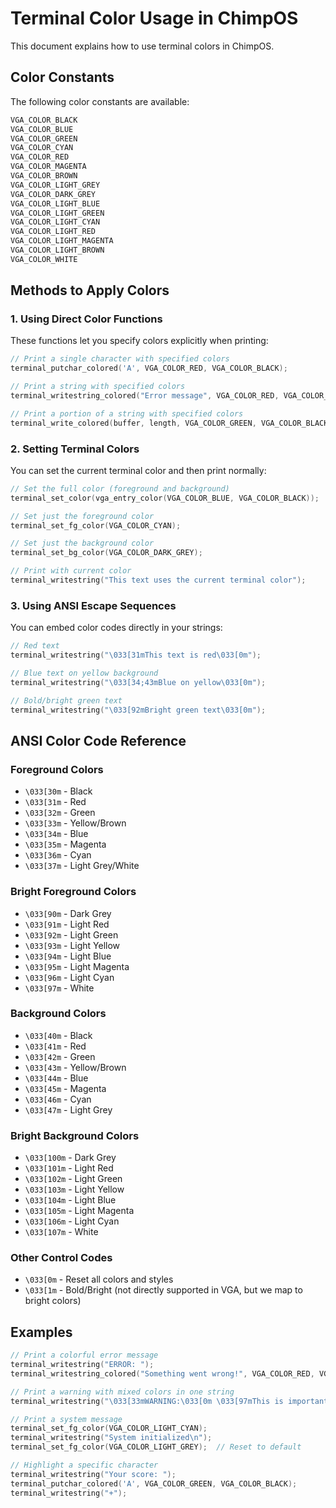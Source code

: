 # Terminal Color Usage in ChimpOS

This document explains how to use terminal colors in ChimpOS.

## Color Constants

The following color constants are available:

```c
VGA_COLOR_BLACK
VGA_COLOR_BLUE
VGA_COLOR_GREEN
VGA_COLOR_CYAN
VGA_COLOR_RED
VGA_COLOR_MAGENTA
VGA_COLOR_BROWN
VGA_COLOR_LIGHT_GREY
VGA_COLOR_DARK_GREY
VGA_COLOR_LIGHT_BLUE
VGA_COLOR_LIGHT_GREEN
VGA_COLOR_LIGHT_CYAN
VGA_COLOR_LIGHT_RED
VGA_COLOR_LIGHT_MAGENTA
VGA_COLOR_LIGHT_BROWN
VGA_COLOR_WHITE
```

## Methods to Apply Colors

### 1. Using Direct Color Functions

These functions let you specify colors explicitly when printing:

```c
// Print a single character with specified colors
terminal_putchar_colored('A', VGA_COLOR_RED, VGA_COLOR_BLACK);

// Print a string with specified colors
terminal_writestring_colored("Error message", VGA_COLOR_RED, VGA_COLOR_BLACK);

// Print a portion of a string with specified colors
terminal_write_colored(buffer, length, VGA_COLOR_GREEN, VGA_COLOR_BLACK);
```

### 2. Setting Terminal Colors

You can set the current terminal color and then print normally:

```c
// Set the full color (foreground and background)
terminal_set_color(vga_entry_color(VGA_COLOR_BLUE, VGA_COLOR_BLACK));

// Set just the foreground color
terminal_set_fg_color(VGA_COLOR_CYAN);

// Set just the background color
terminal_set_bg_color(VGA_COLOR_DARK_GREY);

// Print with current color
terminal_writestring("This text uses the current terminal color");
```

### 3. Using ANSI Escape Sequences

You can embed color codes directly in your strings:

```c
// Red text
terminal_writestring("\033[31mThis text is red\033[0m");

// Blue text on yellow background
terminal_writestring("\033[34;43mBlue on yellow\033[0m");

// Bold/bright green text
terminal_writestring("\033[92mBright green text\033[0m");
```

## ANSI Color Code Reference

### Foreground Colors
- `\033[30m` - Black
- `\033[31m` - Red
- `\033[32m` - Green
- `\033[33m` - Yellow/Brown
- `\033[34m` - Blue
- `\033[35m` - Magenta
- `\033[36m` - Cyan
- `\033[37m` - Light Grey/White

### Bright Foreground Colors
- `\033[90m` - Dark Grey
- `\033[91m` - Light Red
- `\033[92m` - Light Green
- `\033[93m` - Light Yellow
- `\033[94m` - Light Blue
- `\033[95m` - Light Magenta
- `\033[96m` - Light Cyan
- `\033[97m` - White

### Background Colors
- `\033[40m` - Black
- `\033[41m` - Red
- `\033[42m` - Green
- `\033[43m` - Yellow/Brown
- `\033[44m` - Blue
- `\033[45m` - Magenta
- `\033[46m` - Cyan
- `\033[47m` - Light Grey

### Bright Background Colors
- `\033[100m` - Dark Grey
- `\033[101m` - Light Red
- `\033[102m` - Light Green
- `\033[103m` - Light Yellow
- `\033[104m` - Light Blue
- `\033[105m` - Light Magenta
- `\033[106m` - Light Cyan
- `\033[107m` - White

### Other Control Codes
- `\033[0m` - Reset all colors and styles
- `\033[1m` - Bold/Bright (not directly supported in VGA, but we map to bright colors)

## Examples

```c
// Print a colorful error message
terminal_writestring("ERROR: ");
terminal_writestring_colored("Something went wrong!", VGA_COLOR_RED, VGA_COLOR_BLACK);

// Print a warning with mixed colors in one string
terminal_writestring("\033[33mWARNING:\033[0m \033[97mThis is important\033[0m");

// Print a system message
terminal_set_fg_color(VGA_COLOR_LIGHT_CYAN);
terminal_writestring("System initialized\n");
terminal_set_fg_color(VGA_COLOR_LIGHT_GREY);  // Reset to default

// Highlight a specific character
terminal_writestring("Your score: ");
terminal_putchar_colored('A', VGA_COLOR_GREEN, VGA_COLOR_BLACK);
terminal_writestring("+");
```
